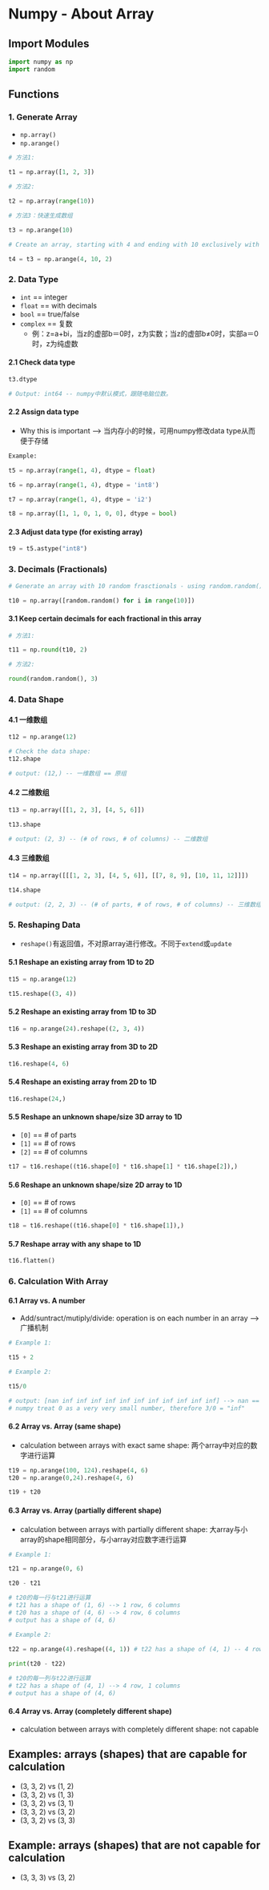 # Numpy - About Array

## Import Modules
```python
import numpy as np
import random
```

## Functions
### 1. Generate Array
- ```np.array()```
- ```np.arange()```
```python
# 方法1:

t1 = np.array([1, 2, 3])
```
```python
# 方法2: 

t2 = np.array(range(10))
```
```python
# 方法3：快速生成数组

t3 = np.arange(10)
```
```python
# Create an array, starting with 4 and ending with 10 exclusively with step （步长/间隔）equals 2:

t4 = t3 = np.arange(4, 10, 2) 
```

### 2. Data Type
- ```int``` == integer
- ```float``` == with decimals
- ```bool``` == true/false
- ```complex``` == 复数
    - 例：z=a+bi，当z的虚部b＝0时，z为实数；当z的虚部b≠0时，实部a＝0时，z为纯虚数

#### 2.1 Check data type
```python
t3.dtype

# Output: int64 -- numpy中默认模式，跟随电脑位数。
```

#### 2.2 Assign data type
- Why this is important --> 当内存小的时候，可用numpy修改data type从而便于存储
```python
Example: 

t5 = np.array(range(1, 4), dtype = float)

t6 = np.array(range(1, 4), dtype = 'int8')

t7 = np.array(range(1, 4), dtype = 'i2')

t8 = np.array([1, 1, 0, 1, 0, 0], dtype = bool)
```

#### 2.3 Adjust data type (for existing array)
```python
t9 = t5.astype("int8")
```

### 3. Decimals (Fractionals) 
```python
# Generate an array with 10 random frasctionals - using random.random() --> 自动产生一个小数:

t10 = np.array([random.random() for i in range(10)])
```

#### 3.1 Keep certain decimals for each fractional in this array 
```python
# 方法1:

t11 = np.round(t10, 2)
```
```python
# 方法2:

round(random.random(), 3)
```

### 4. Data Shape 
#### 4.1 一维数组
```python
t12 = np.arange(12)

# Check the data shape:
t12.shape

# output: (12,) -- 一维数组 == 原组
```

#### 4.2 二维数组
```python
t13 = np.array([[1, 2, 3], [4, 5, 6]])

t13.shape 

# output: (2, 3) -- (# of rows, # of columns) -- 二维数组
```

#### 4.3 三维数组
```python
t14 = np.array([[[1, 2, 3], [4, 5, 6]], [[7, 8, 9], [10, 11, 12]]])

t14.shape

# output: (2, 2, 3) -- (# of parts, # of rows, # of columns) -- 三维数组
```

### 5. Reshaping Data 
- ```reshape()```有返回值，不对原array进行修改。不同于```extend```或```update```

#### 5.1 Reshape an existing array from 1D to 2D
```python
t15 = np.arange(12)

t15.reshape((3, 4))
```
#### 5.2 Reshape an existing array from 1D to 3D
```python
t16 = np.arange(24).reshape((2, 3, 4))
```
#### 5.3 Reshape an existing array from 3D to 2D
```python
t16.reshape(4, 6)
```
#### 5.4 Reshape an existing array from 2D to 1D
```python
t16.reshape(24,)
```
#### 5.5 Reshape an unknown shape/size 3D array to 1D
- ```[0]``` == # of parts
- ```[1]``` == # of rows
- ```[2]``` == # of columns
```python
t17 = t16.reshape((t16.shape[0] * t16.shape[1] * t16.shape[2]),) 
```
#### 5.6 Reshape an unknown shape/size 2D array to 1D
- ```[0]``` == # of rows
- ```[1]``` == # of columns
```python
t18 = t16.reshape((t16.shape[0] * t16.shape[1]),) 
```
#### 5.7 Reshape array with any shape to 1D 
```python
t16.flatten()
```

### 6. Calculation With Array

#### 6.1 Array vs. A number
- Add/suntract/mutiply/divide: operation is on each number in an array --> 广播机制
```python
# Example 1: 

t15 + 2
```
```python
# Example 2: 

t15/0

# output: [nan inf inf inf inf inf inf inf inf inf inf inf] --> nan == not a number; inf == infinity 
# numpy treat 0 as a very very small number, therefore 3/0 = "inf"
```
#### 6.2 Array vs. Array (same shape)
- calculation between arrays with exact same shape: 两个array中对应的数字进行运算
```python
t19 = np.arange(100, 124).reshape(4, 6)
t20 = np.arange(0,24).reshape(4, 6)
```
```python
t19 + t20
```
#### 6.3 Array vs. Array (partially different shape)
- calculation between arrays with partially different shape: 大array与小array的shape相同部分，与小array对应数字进行运算
```python
# Example 1: 

t21 = np.arange(0, 6)

t20 - t21

# t20的每一行与t21进行运算  
# t21 has a shape of (1, 6) --> 1 row, 6 columns
# t20 has a shape of (4, 6) --> 4 row, 6 columns
# output has a shape of (4, 6)
```
```python
# Example 2: 

t22 = np.arange(4).reshape((4, 1)) # t22 has a shape of (4, 1) -- 4 row, 1 columns 
    
print(t20 - t22)  

# t20的每一列与t22进行运算  
# t22 has a shape of (4, 1) --> 4 row, 1 columns 
# output has a shape of (4, 6)
```

#### 6.4 Array vs. Array (completely different shape)
- calculation between arrays with completely different shape: not capable 

## Examples: arrays (shapes) that are capable for calculation 
- (3, 3, 2) vs (1, 2)
- (3, 3, 2) vs (1, 3)
- (3, 3, 2) vs (3, 1)
- (3, 3, 2) vs (3, 2)
- (3, 3, 2) vs (3, 3)


## Example: arrays (shapes) that are not capable for calculation 
- (3, 3, 3) vs (3, 2)

